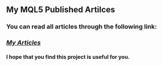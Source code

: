 ## My MQL5 Published Artilces
### You can read all articles through the following link: 
### ***[My Articles](https://www.mql5.com/en/users/m.aboud/publications)***

#### I hope that you find this project is useful for you.